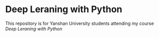 # Deep Leraning with Python
This repository is for Yanshan University students attending my course *Deep Leraning with Python*